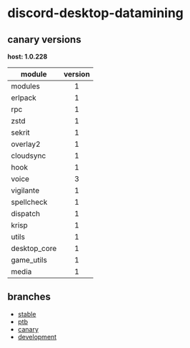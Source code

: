 # discord-desktop-datamining

## canary versions

**host: 1.0.228**

| module | version |
| ------ | :-----: |
| modules | 1 |
| erlpack | 1 |
| rpc | 1 |
| zstd | 1 |
| sekrit | 1 |
| overlay2 | 1 |
| cloudsync | 1 |
| hook | 1 |
| voice | 3 |
| vigilante | 1 |
| spellcheck | 1 |
| dispatch | 1 |
| krisp | 1 |
| utils | 1 |
| desktop_core | 1 |
| game_utils | 1 |
| media | 1 |

## branches

- [stable](https://github.com/OpenAsar/discord-desktop-datamining/tree/stable)
- [ptb](https://github.com/OpenAsar/discord-desktop-datamining/tree/ptb)
- [canary](https://github.com/OpenAsar/discord-desktop-datamining/tree/canary)
- [development](https://github.com/OpenAsar/discord-desktop-datamining/tree/development)